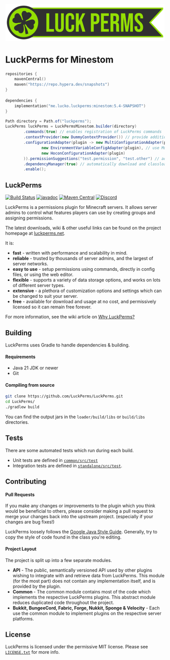 ![](https://raw.githubusercontent.com/LuckPerms/branding/master/banner/banner.png "Banner")

# LuckPerms for Minestom
```kts
repositories {
    mavenCentral()
    maven("https://repo.hypera.dev/snapshots")
}

dependencies {
    implementation("me.lucko.luckperms:minestom:5.4-SNAPSHOT")
}
```

```java
Path directory = Path.of("luckperms");
LuckPerms luckPerms = LuckPermsMinestom.builder(directory)
        .commands(true) // enables registration of LuckPerms commands
        .contextProvider(new DummyContextProvider()) // provide additional custom contexts
        .configurationAdapter(plugin -> new MultiConfigurationAdapter(plugin, // define the configuration
                new EnvironmentVariableConfigAdapter(plugin), // use MultiConfigurationAdapter to load from multiple sources, in order
                new HoconConfigurationAdapter(plugin)
        )).permissionSuggestions("test.permission", "test.other") // add permission suggestions for commands and the web editor
        .dependencyManager(true) // automatically download and classload dependencies
        .enable();
```

## LuckPerms
[![Build Status](https://ci.lucko.me/job/LuckPerms/badge/icon)](https://ci.lucko.me/job/LuckPerms/)
[![javadoc](https://javadoc.io/badge2/net.luckperms/api/javadoc.svg)](https://javadoc.io/doc/net.luckperms/api)
[![Maven Central](https://img.shields.io/maven-metadata/v/https/repo1.maven.org/maven2/net/luckperms/api/maven-metadata.xml.svg?label=maven%20central&colorB=brightgreen)](https://search.maven.org/artifact/net.luckperms/api)
[![Discord](https://img.shields.io/discord/241667244927483904.svg?label=discord&logo=discord)](https://discord.gg/luckperms)

LuckPerms is a permissions plugin for Minecraft servers. It allows server admins to control what features players can use by creating groups and assigning permissions.

The latest downloads, wiki & other useful links can be found on the project homepage at [luckperms.net](https://luckperms.net/).

It is:

* **fast** - written with performance and scalability in mind.
* **reliable** - trusted by thousands of server admins, and the largest of server networks.
* **easy to use** - setup permissions using commands, directly in config files, or using the web editor.
* **flexible** - supports a variety of data storage options, and works on lots of different server types.
* **extensive** - a plethora of customization options and settings which can be changed to suit your server.
* **free** - available for download and usage at no cost, and permissively licensed so it can remain free forever.

For more information, see the wiki article on [Why LuckPerms?](https://luckperms.net/wiki/Why-LuckPerms)

## Building
LuckPerms uses Gradle to handle dependencies & building.

#### Requirements
* Java 21 JDK or newer
* Git

#### Compiling from source
```sh
git clone https://github.com/LuckPerms/LuckPerms.git
cd LuckPerms/
./gradlew build
```

You can find the output jars in the `loader/build/libs` or `build/libs` directories.

## Tests
There are some automated tests which run during each build.

* Unit tests are defined in [`common/src/test`](https://github.com/LuckPerms/LuckPerms/tree/master/common/src/test)
* Integration tests are defined in [`standalone/src/test`](https://github.com/LuckPerms/LuckPerms/tree/master/standalone/src/test).

## Contributing
#### Pull Requests
If you make any changes or improvements to the plugin which you think would be beneficial to others, please consider making a pull request to merge your changes back into the upstream project. (especially if your changes are bug fixes!)

LuckPerms loosely follows the [Google Java Style Guide](https://google.github.io/styleguide/javaguide.html). Generally, try to copy the style of code found in the class you're editing. 

#### Project Layout
The project is split up into a few separate modules.

* **API** - The public, semantically versioned API used by other plugins wishing to integrate with and retrieve data from LuckPerms. This module (for the most part) does not contain any implementation itself, and is provided by the plugin.
* **Common** - The common module contains most of the code which implements the respective LuckPerms plugins. This abstract module reduces duplicated code throughout the project.
* **Bukkit, BungeeCord, Fabric, Forge, Nukkit, Sponge & Velocity** - Each use the common module to implement plugins on the respective server platforms.

## License
LuckPerms is licensed under the permissive MIT license. Please see [`LICENSE.txt`](https://github.com/LuckPerms/LuckPerms/blob/master/LICENSE.txt) for more info.
